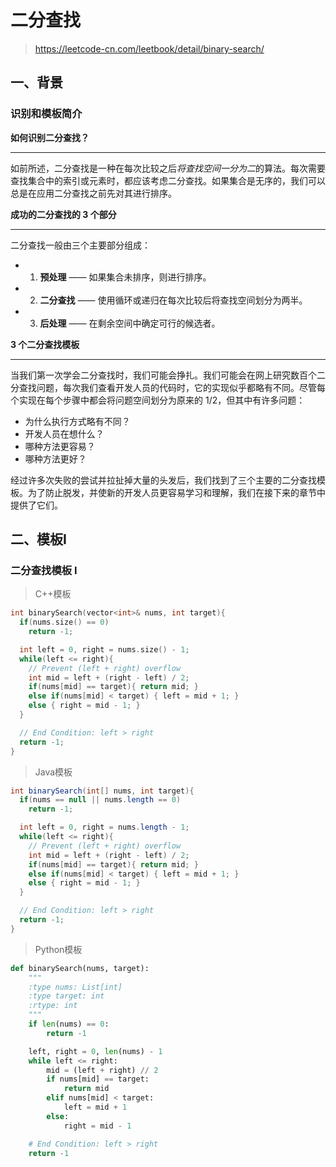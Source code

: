 # 二分查找

> https://leetcode-cn.com/leetbook/detail/binary-search/

## 一、背景
### 识别和模板简介

**如何识别二分查找？**

------

如前所述，二分查找是一种在每次比较之后*将查找空间一分为二*的算法。每次需要查找集合中的索引或元素时，都应该考虑二分查找。如果集合是无序的，我们可以总是在应用二分查找之前先对其进行排序。


**成功的二分查找的 3 个部分**

------

二分查找一般由三个主要部分组成：

+ 1. **预处理** —— 如果集合未排序，则进行排序。
+ 2. **二分查找** —— 使用循环或递归在每次比较后将查找空间划分为两半。
+ 3. **后处理** —— 在剩余空间中确定可行的候选者。


**3 个二分查找模板**

------

当我们第一次学会二分查找时，我们可能会挣扎。我们可能会在网上研究数百个二分查找问题，每次我们查看开发人员的代码时，它的实现似乎都略有不同。尽管每个实现在每个步骤中都会将问题空间划分为原来的 1/2，但其中有许多问题：

- 为什么执行方式略有不同？
- 开发人员在想什么？
- 哪种方法更容易？
- 哪种方法更好？

经过许多次失败的尝试并拉扯掉大量的头发后，我们找到了三个主要的二分查找模板。为了防止脱发，并使新的开发人员更容易学习和理解，我们在接下来的章节中提供了它们。

## 二、模板I
### 二分查找模板 I
> C++模板
```cpp
int binarySearch(vector<int>& nums, int target){
  if(nums.size() == 0)
    return -1;

  int left = 0, right = nums.size() - 1;
  while(left <= right){
    // Prevent (left + right) overflow
    int mid = left + (right - left) / 2;
    if(nums[mid] == target){ return mid; }
    else if(nums[mid] < target) { left = mid + 1; }
    else { right = mid - 1; }
  }

  // End Condition: left > right
  return -1;
}
```

> Java模板
```java
int binarySearch(int[] nums, int target){
  if(nums == null || nums.length == 0)
    return -1;

  int left = 0, right = nums.length - 1;
  while(left <= right){
    // Prevent (left + right) overflow
    int mid = left + (right - left) / 2;
    if(nums[mid] == target){ return mid; }
    else if(nums[mid] < target) { left = mid + 1; }
    else { right = mid - 1; }
  }

  // End Condition: left > right
  return -1;
}
```

> Python模板

```python
def binarySearch(nums, target):
    """
    :type nums: List[int]
    :type target: int
    :rtype: int
    """
    if len(nums) == 0:
        return -1

    left, right = 0, len(nums) - 1
    while left <= right:
        mid = (left + right) // 2
        if nums[mid] == target:
            return mid
        elif nums[mid] < target:
            left = mid + 1
        else:
            right = mid - 1

    # End Condition: left > right
    return -1
```